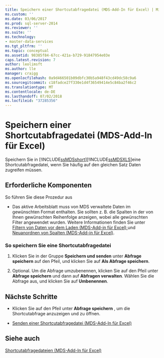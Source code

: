 ```yaml
---
title: Speichern einer Shortcutabfragedatei (MDS-Add-In für Excel) | Microsoft-Dokumentation
ms.custom: ''
ms.date: 03/06/2017
ms.prod: sql-server-2014
ms.reviewer: ''
ms.suite: ''
ms.technology:
- master-data-services
ms.tgt_pltfrm: ''
ms.topic: conceptual
ms.assetid: 98385f84-67cc-421a-b729-91847954e03e
caps.latest.revision: 7
author: leolimsft
ms.author: lle
manager: craigg
ms.openlocfilehash: 0a9d466501b09dbfc30b5a948f43cd49dc58c9a6
ms.sourcegitcommit: c18fadce27f330e1d4f36549414e5c84ba2f46c2
ms.translationtype: MT
ms.contentlocale: de-DE
ms.lasthandoff: 07/02/2018
ms.locfileid: "37285356"
---
```

# <a name="save-a-shortcut-query-file-mds-add-in-for-excel"></a>Speichern einer Shortcutabfragedatei (MDS-Add-In für Excel)
  Speichern Sie in [!INCLUDE[ssMDSshort](../../includes/ssmdsshort-md.md)][!INCLUDE[ssMDSXLS](../../includes/ssmdsxls-md.md)]eine Shortcutabfragedatei, wenn Sie häufig auf den gleichen Satz Daten zugreifen müssen.  
  
## <a name="prerequisites"></a>Erforderliche Komponenten  
 So führen Sie diese Prozedur aus  
  
-   Das aktive Arbeitsblatt muss von MDS verwaltete Daten im gewünschten Format enthalten. Sie sollten z. B. die Spalten in der von Ihnen gewünschten Reihenfolge anzeigen, wobei alle gewünschten Filter angewendet wurden. Weitere Informationen finden Sie unter [Filtern von Daten vor dem Laden &#40;MDS-Add-in für Excel&#41; ](filter-data-before-exporting-mds-add-in-for-excel.md) und [Neuanordnen von Spalten &#40;MDS-Add-in für Excel&#41;](reorder-columns-mds-add-in-for-excel.md).  
  
### <a name="to-save-a-shortcut-query-file"></a>So speichern Sie eine Shortcutabfragedatei  
  
1.  Klicken Sie in der Gruppe **Speichern und senden** unter **Abfrage speichern** auf den Pfeil, und klicken Sie auf **Als Abfrage speichern**.  
  
2.  Optional. Um die Abfrage umzubenennen, klicken Sie auf den Pfeil unter **Abfrage speichern** und dann auf **Abfragen verwalten**. Wählen Sie die Abfrage aus, und klicken Sie auf **Umbenennen**.  
  
## <a name="next-steps"></a>Nächste Schritte  
  
-   Klicken Sie auf den Pfeil unter **Abfrage speichern** , um die Shortcutabfrage anzuzeigen und zu öffnen.  
  
-   [Senden einer Shortcutabfragedatei &#40;MDS-Add-In für Excel&#41;](email-a-shortcut-query-file-mds-add-in-for-excel.md)  
  
## <a name="see-also"></a>Siehe auch  
 [Shortcutabfragedateien &#40;MDS-Add-In für Excel&#41;](shortcut-query-files-mds-add-in-for-excel.md)  
  
  
